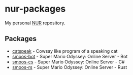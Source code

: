 # nur-packages
My personal [NUR](https://github.com/nix-community/NUR) repository.

## Packages
- [catspeak](https://github.com/SchweGELBin/catspeak) - Cowsay like program of a speaking cat
- [smoos-bot](https://github.com/SchweGELBin/smoos/tree/main/smoos-bot) - Super Mario Odyssey: Online Server - Bot
- [smoos-cs](https://github.com/SchweGELBin/smoos/tree/main/smoos-cs) - Super Mario Odyssey: Online Server - C#
- [smoos-rs](https://github.com/SchweGELBin/smoos/tree/main/smoos-rs) - Super Mario Odyssey: Online Server - Rust
